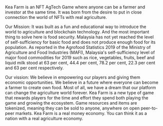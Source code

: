 Kea Farm is an NFT AgTech Game where anyone can be a farmer and investor at the same time. It was born from the desire to put in close connection the world of NFTs with real agriculture.

Our Mission:
It was built as a fun and educational way to introduce the world to agriculture and blockchain technology.
And the most important thing to solve here is food security. 
Malaysia has not yet reached the level of self-sufficiency for basic food and does not produce enough food for its population. As reported in the Agrofood Statistics 2019 of the Ministry of Agriculture and Food Industries (MAFI), Malaysia's self-sufficiency level of major food commodities for 2019 such as rice, vegetables, fruits, beef and liquid milk stood at 63 per cent, 44.4 per cent, 78.2 per cent, 22.3 per cent and 63 per cent respectively.

Our vission:
We believe in empowering our players and giving them economic opportunities.
We believe in a future where everyone can become a farmer to create own food.  Most of all, we have a dream that our platform can change the agriculture world forever.
Kea Farm is a new type of game that rewards players for the time and effort they spend both playing the game and growing the ecosystem.
Game resources and items are tokenized, meaning they can be sold to anyone, anywhere on open peer-to-peer markets.
Kea Farm is a real money economy. You can think it as a nation with a real agriculture economy.
